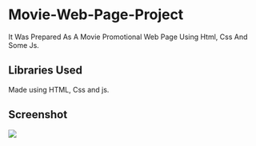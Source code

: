 <h1>Movie-Web-Page-Project</h1>

It Was Prepared As A Movie Promotional Web Page Using Html, Css And Some Js.

<h2>Libraries Used</h2>

Made using HTML, Css and js.

<h2>Screenshot</h2>

![](movie-video.gif)
